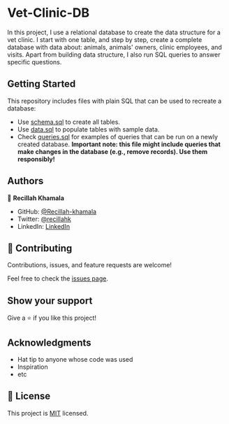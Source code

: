 # Vet-Clinic-DB
In this project, I use a relational database to create the data structure for a vet clinic. I start with one table, and step by step, create a complete database with data about:  animals, animals' owners, clinic employees, and visits. Apart from building data structure, I also run SQL queries to answer specific questions.


## Getting Started

This repository includes files with plain SQL that can be used to recreate a database:

- Use [schema.sql](./schema.sql) to create all tables.
- Use [data.sql](./data.sql) to populate tables with sample data.
- Check [queries.sql](./queries.sql) for examples of queries that can be run on a newly created database. **Important note: this file might include queries that make changes in the database (e.g., remove records). Use them responsibly!**


## Authors

👤 **Recillah Khamala**

- GitHub: [@Recillah-khamala](https://github.com/Recillah-Khamala)
- Twitter: [@recillahk](https://twitter.com/recillahk)
- LinkedIn: [LinkedIn](https://www.linkedin.com/in/recillah-khamala/)

## 🤝 Contributing

Contributions, issues, and feature requests are welcome!

Feel free to check the [issues page](https://github.com/Recillah-Khamala/Vet-Clinic-DB/issues).

## Show your support

Give a ⭐️ if you like this project!

## Acknowledgments

- Hat tip to anyone whose code was used
- Inspiration
- etc

## 📝 License

This project is [MIT](./LICENSE) licensed.